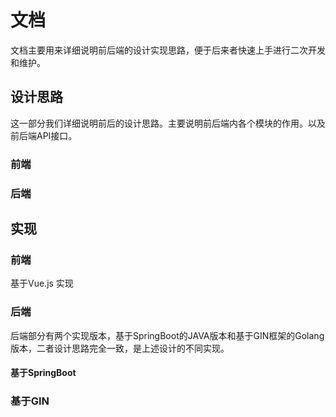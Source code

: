 # 文档

文档主要用来详细说明前后端的设计实现思路，便于后来者快速上手进行二次开发和维护。


## 设计思路
这一部分我们详细说明前后的设计思路。主要说明前后端内各个模块的作用。以及前后端API接口。
### 前端

### 后端

## 实现

### 前端
基于Vue.js 实现
### 后端
后端部分有两个实现版本，基于SpringBoot的JAVA版本和基于GIN框架的Golang版本，二者设计思路完全一致，是上述设计的不同实现。
#### 基于SpringBoot

### 基于GIN